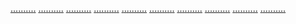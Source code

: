[.]()[.]()[.]()[.]()[.]()[.]()[.]()[.]()[.]()[.]()
[.]()[.]()[.]()[.]()[.]()[.]()[.]()[.]()[.]()[.]()
[.]()[.]()[.]()[.]()[.]()[.]()[.]()[.]()[.]()[.]()
[.]()[.]()[.]()[.]()[.]()[.]()[.]()[.]()[.]()[.]()
[.]()[.]()[.]()[.]()[.](https://youtu.be/dQw4w9WgXcQ)[.]()[.]()[.]()[.]()[.]()
[.]()[.]()[.]()[.]()[.]()[.]()[.]()[.]()[.]()[.]()
[.]()[.]()[.]()[.]()[.]()[.]()[.]()[.]()[.]()[.]()
[.]()[.]()[.]()[.]()[.]()[.]()[.]()[.]()[.]()[.]()
[.]()[.]()[.]()[.]()[.]()[.]()[.]()[.]()[.]()[.]()
[.]()[.]()[.]()[.]()[.]()[.]()[.]()[.]()[.]()[.]()
